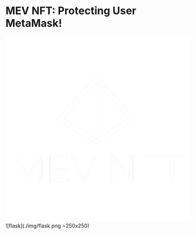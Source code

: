# MEV NFT: Protecting User MetaMask!

![mevNft | width=100](./img/MEV%20NFT%20LOGO%20WHITE.png)
![flask](./img/flask.png =250x250)
